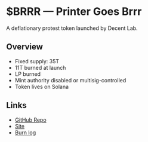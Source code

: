 # $BRRR — Printer Goes Brrr

A deflationary protest token launched by Decent Lab.

## Overview

- Fixed supply: 35T
- 11T burned at launch
- LP burned
- Mint authority disabled or multisig-controlled
- Token lives on Solana

## Links

- [GitHub Repo](https://github.com/decent-lab-xyz/printergoesbrrr)
- [Site](https://printergoesbrrr.xyz)
- [Burn log](https://github.com/decent-labs-xyz/printergoesbrrr/blob/main/burn-log.md)
